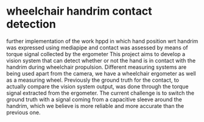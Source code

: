 
# wheelchair handrim contact detection
further implementation of the work hppd in which hand position wrt handrim was expressed using mediapipe and contact was assessed by means of torque signal collected by the ergometer
This project aims to develop a vision system that can detect whether or not the hand is in contact with the handrim during wheelchair propulsion.
Different measuring systems are being used apart from the camera, we have a wheelchair ergometer as well as a measuring wheel.
Previously the ground truth for the contact, to actually compare the vision system output, was done through the torque signal extracted from the ergometer. The current challenge is to switch the ground truth with a signal coming from a capacitive sleeve around the handrim, which we believe is more reliable and more accurate than the previous one. 
